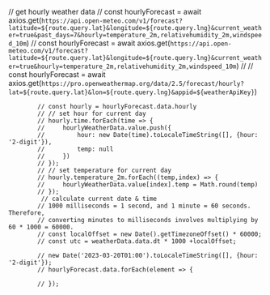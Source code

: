  // get hourly weather data
            // const hourlyForecast = await axios.get(`https://api.open-meteo.com/v1/forecast?latitude=${route.query.lat}&longitude=${route.query.lng}&current_weather=true&past_days=7&hourly=temperature_2m,relativehumidity_2m,windspeed_10m`)
            // const hourlyForecast = await axios.get(`https://api.open-meteo.com/v1/forecast?latitude=${route.query.lat}&longitude=${route.query.lng}&current_weather=true&hourly=temperature_2m,relativehumidity_2m,windspeed_10m`)
            // // const hourlyForecast = await axios.get(`https://pro.openweathermap.org/data/2.5/forecast/hourly?lat=${route.query.lat}&lon=${route.query.lng}&appid=${weatherApiKey}`)
            
            // const hourly = hourlyForecast.data.hourly
            // // set hour for current day
            // hourly.time.forEach(time => {
            //     hourlyWeatherData.value.push({
            //         hour: new Date(time).toLocaleTimeString([], {hour: '2-digit'}),
            //         temp: null
            //     })
            // });
            // // set temperature for current day
            // hourly.temperature_2m.forEach((temp,index) => {
            //     hourlyWeatherData.value[index].temp = Math.round(temp)
            // });
             // calculate current date & time
            // 1000 milliseconds = 1 second, and 1 minute = 60 seconds. Therefore,
            // converting minutes to milliseconds involves multiplying by 60 * 1000 = 60000.
            // const localOffset = new Date().getTimezoneOffset() * 60000;
            // const utc = weatherData.data.dt * 1000 +localOffset;
            
            // new Date('2023-03-20T01:00').toLocaleTimeString([], {hour: '2-digit'});
            // hourlyForecast.data.forEach(element => {
                
            // });